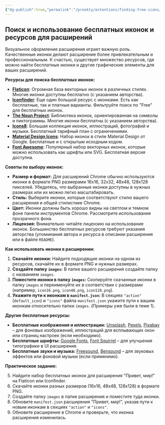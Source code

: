 ```yaml
---
{"dg-publish":true,"permalink":"/proekty/extentions/finding-free-icons/","dgPassFrontmatter":true}
---
```



## Поиск и использование бесплатных иконок и ресурсов для расширений

Визуальное оформление расширения играет важную роль. Качественные иконки делают расширение более привлекательным и профессиональным. К счастью, существует множество ресурсов, где можно найти бесплатные иконки и другие графические элементы для ваших расширений.

**Ресурсы для поиска бесплатных иконок:**

*   **[Flaticon](https://www.flaticon.com/)**: Огромная база векторных иконок в различных стилях. Многие иконки доступны бесплатно (с указанием авторства).
*   **[Iconfinder](https://www.iconfinder.com/)**: Еще один большой ресурс с иконками. Есть как бесплатные, так и платные варианты. Фильтруйте поиск по "Free" для бесплатных иконок.
*   **[The Noun Project](https://thenounproject.com/)**: Библиотека иконок, ориентированная на символы и пиктограммы. Многие иконки бесплатны (с указанием авторства).
*   **[Icons8](https://icons8.com/)**:  Большая коллекция иконок, иллюстраций, фотографий и музыки. Бесплатный тарифный план с ограничениями.
*   **[Material Design Icons](https://materialdesignicons.com/)**: Набор иконок в стиле Material Design от Google. Бесплатные и с открытым исходным кодом.
*   **[Font Awesome](https://fontawesome.com/)**: Популярный набор векторных иконок, которые можно использовать как шрифты или SVG. Бесплатная версия доступна.

**Советы по выбору иконок:**

*   **Размер и формат:**  Для расширений Chrome обычно используются иконки в формате PNG размерами 16x16, 32x32, 48x48, 128x128 пикселей. Убедитесь, что выбранные иконки доступны в нужных размерах или их можно легко масштабировать.
*   **Стиль:**  Выберите иконки, которые соответствуют стилю вашего расширения и общей стилистике Chrome.
*   **Цвет:**  Иконки должны быть хорошо видны на светлом и темном фоне панели инструментов Chrome. Рассмотрите использование прозрачного фона.
*   **Лицензия:**  Внимательно читайте лицензию на использование иконок. Большинство бесплатных ресурсов требуют указания авторства (упоминания автора и ресурса в описании расширения или в файле `README`).

**Как использовать иконки в расширении:**

1.  **Скачайте иконки:**  Найдите подходящие иконки на одном из ресурсов, скачайте их в формате PNG и нужных размерах.
2.  **Создайте папку `images`:**  В папке вашего расширения создайте папку с названием `images`.
3.  **Поместите иконки в папку `images`:**  Скопируйте скачанные иконки в папку `images` и переименуйте их в соответствии с размерами (например, `icon16.png`, `icon48.png`, `icon128.png`).
4.  **Укажите пути к иконкам в `manifest.json`:**  В секциях `"action"` (`default_icon`) и `"icons"` файла `manifest.json` укажите пути к вашим иконкам относительно папки `images`. (Примеры уже были в теме 1).

**Другие бесплатные ресурсы:**

*   **Бесплатные изображения и иллюстрации:** [Unsplash](https://unsplash.com/), [Pexels](https://www.pexels.com/), [Pixabay](https://pixabay.com/) – для фоновых изображений, иллюстраций для всплывающих окон или страниц настроек (если необходимо).
*   **Бесплатные шрифты:** [Google Fonts](https://fonts.google.com/), [Font Squirrel](https://www.fontsquirrel.com/) – для улучшения типографики в UI расширения.
*   **Бесплатные звуки и музыка:** [Freesound](https://freesound.org/), [Bensound](https://www.bensound.com/) – для звуковых эффектов или фоновой музыки (если применимо).

**Практическое задание:**

5.  Найдите набор бесплатных иконок для расширения "Привет, мир!" на Flaticon или Iconfinder.
6.  Скачайте иконки разных размеров (16x16, 48x48, 128x128) в формате PNG.
7.  Создайте папку `images` в папке расширения и поместите туда иконки.
8.  Обновите `manifest.json` расширения "Привет, мир!", указав пути к новым иконкам в секциях `"action"` и `"icons"`.
9.  Обновите расширение в Chrome и проверьте, что иконка расширения изменилась.


